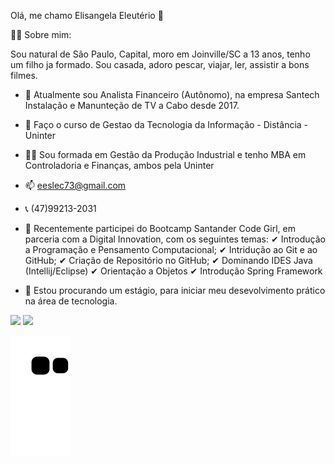 Olá, me chamo Elisangela Eleutério 👋

🤷‍♂️ Sobre mim:

Sou natural de São Paulo, Capital, moro em Joinville/SC a 13 anos, tenho um filho ja formado.
Sou casada, adoro pescar, viajar, ler, assistir a bons filmes.

- 🔭 Atualmente sou Analista Financeiro (Autônomo), na empresa Santech Instalação e Manunteção de TV a Cabo desde 2017.
- 🌱 Faço o curso de Gestao da Tecnologia da Informação - Distância - Uninter
- 👩‍🎓 Sou formada em Gestão da Produção Industrial e tenho MBA em Controladoria e Finanças, ambos pela Uninter
- 📫 eeslec73@gmail.com
- 📞 (47)99213-2031

- 👯 Recentemente participei do Bootcamp Santander Code Girl, em parceria com a Digital Innovation, com os seguintes temas:
✔ Introdução a Programação e Pensamento Computacional;
✔ Intridução ao Git e ao GitHub;
✔ Criação de Repositório no GitHub;
✔ Dominando IDES Java (Intellij/Eclipse)
✔ Orientação a Objetos
✔ Introdução Spring Framework



- 🤔 Estou procurando um estágio, para iniciar meu desevolvimento prático na área de tecnologia.

<div>
<img height="150cm" src="https://github-readme-stats.vercel.app/api?username=elisangelaeleuterio&show_icons=true&theme=dracula&include_all_commits=true&count_private=true"/>
<img height="150cm" src="https://github-readme-stats.vercel.app/api/top-langs/?username=elisangelaeleuterio&layout=compact&langs_count-16&theme=dracula"/>
  </div>

![Snake animation](https://github.com/elisangelaeleuterio/Elisangelaeleuterio/blob/output/github-contribution-grid-snake.svg)
